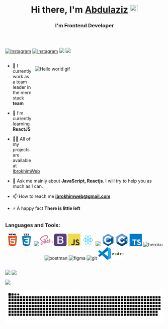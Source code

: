 <h1 align="center"> Hi there, I'm <a href="https://github.com/Abdu-Web" target="_blank">Abdulaziz</a> <img src="https://media.giphy.com/media/hvRJCLFzcasrR4ia7z/giphy.gif" width="25px" height="25px"></h1>

<h3 align="center">I'm Frontend Developer</h3>  

##

<br>

<a href="https://www.youtube.com/c/CYBERSTEP1" target="_blank"><img src="https://img.shields.io/badge/Youtube-%23E4405f.svg?&style=flat-square&logo=youtube&logoColor=white" alt="Instagram"></a>
<a href="https://instagram.com/ibrokhimweb" target="_blank"><img src="https://img.shields.io/badge/Instagram-%23E4405F.svg?&style=flat-square&logo=instagram&logoColor=white" alt="Instagram"></a>
<a href="https://t.me/IbrokhimWeb" target="_blank"><img src="https://img.shields.io/badge/Telegram-%231877F2.svg?&style=flat-square&logo=telegram&logoColor=white%22%20alt=%22Telegram"></a>
<a href="https://www.linkedin.com/in/IbrokhimWeb/" target="_blank"><img src="https://img.shields.io/badge/LinkedIn-%231877F2.svg?&style=flat-square&logo=LinkedIn&logoColor=white%22%20alt=%22LinkedIn"></a>



##

<img style="margin:10px" align="right" alt="Hello world gif" src="https://camo.githubusercontent.com/e20822b4282c07ffd010cd05f855a6561d3b62358ca9e607e4901288dd748fcb/68747470733a2f2f63646e2e6472696262626c652e636f6d2f75736572732f323133313939332f73637265656e73686f74732f343934383733362f74686f75676874776f726b732d6769665f6472696262626c652e676966" height="300" width="400" />


##

- 🔭 I currently work as a team leader in the mern stack **team**

- 🌱 I'm currently learning **ReactJS**

- 👨‍💻 All of my projects are available at [IbrokhimWeb](https://github.com/IbrokhimWeb)

- 💬 Ask me mainly about **JavaScript, Reactjs**.  I will try to help you as much as I can.

- 📫 How to reach me **ibrokhimweb@gmail.com**

- ⚡ A happy fact **There is little left**

##

### Languages and Tools:

<div display="flex" align="center" >
  
<img width="40px" src="https://raw.githubusercontent.com/github/explore/80688e429a7d4ef2fca1e82350fe8e3517d3494d/topics/html/html.png" />
<img width="40px" src="https://raw.githubusercontent.com/github/explore/80688e429a7d4ef2fca1e82350fe8e3517d3494d/topics/css/css.png" />
<img width="40px" src="https://user-images.githubusercontent.com/104122009/204273339-999ea14e-eded-45bc-9b6b-16b9a9411e2f.png" />
<img width="40px" src="https://raw.githubusercontent.com/github/explore/80688e429a7d4ef2fca1e82350fe8e3517d3494d/topics/sass/sass.png" />
<img width="40px" src="https://raw.githubusercontent.com/github/explore/80688e429a7d4ef2fca1e82350fe8e3517d3494d/topics/bootstrap/bootstrap.png" />
<img width="40px" src="https://raw.githubusercontent.com/github/explore/80688e429a7d4ef2fca1e82350fe8e3517d3494d/topics/javascript/javascript.png" />
<img width="40px" src="https://raw.githubusercontent.com/github/explore/80688e429a7d4ef2fca1e82350fe8e3517d3494d/topics/react/react.png" />
<img width="40px" src="https://cdn.icon-icons.com/icons2/2415/PNG/512/redux_original_logo_icon_146365.png">
<img width="40px" src="https://raw.githubusercontent.com/devicons/devicon/master/icons/c/c-original.svg" alt="c" />  
<img width="40px" src="https://raw.githubusercontent.com/devicons/devicon/master/icons/cplusplus/cplusplus-original.svg" alt="cplusplus" />
<img width="40px" src="https://raw.githubusercontent.com/devicons/devicon/master/icons/typescript/typescript-original.svg" alt="typescript" />
<img width="40px" src="https://www.vectorlogo.zone/logos/heroku/heroku-icon.svg" alt="heroku" />
<img width="40px" src="https://www.vectorlogo.zone/logos/getpostman/getpostman-icon.svg" alt="postman" /> 
<img width="40px" src="https://www.vectorlogo.zone/logos/figma/figma-icon.svg" alt="figma" />
<img width="40px" src="https://www.vectorlogo.zone/logos/git-scm/git-scm-icon.svg" alt="git" />
<img width="40px" src="https://raw.githubusercontent.com/github/explore/80688e429a7d4ef2fca1e82350fe8e3517d3494d/topics/visual-studio-code/visual-studio-code.png" />
<img width="40px" src="https://raw.githubusercontent.com/devicons/devicon/master/icons/nodejs/nodejs-original-wordmark.svg" alt="nodejs" />


</div>

##





<div display="flex">
  <p>
    <img width="55%" align="top" src="https://github-readme-stats.vercel.app/api?username=IbrokhimWeb&show_icons=true&hide_border=true&&count_private=true&include_all_commits=true&theme=github_dark" />
    <img width="40%" align="top" src="https://github-readme-stats.vercel.app/api/top-langs/?username=IbrokhimWeb&exclude_repo=KNN-Image-Classification&show_icons=true&hide_border=true&layout=compact&langs_count=8&theme=github_dark"/>
  </p>
</div>

<img src="https://capsule-render.vercel.app/api?type=waving&color=gradient&height=60&section=footer&width=100"/>

![Snake animation](https://raw.githubusercontent.com/platane/platane/output/github-contribution-grid-snake-dark.svg)
